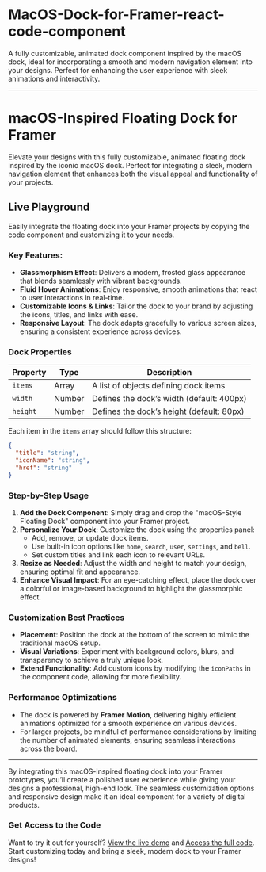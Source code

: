 # MacOS-Dock-for-Framer-react-code-component
A fully customizable, animated dock component inspired by the macOS dock, ideal for incorporating a smooth and modern navigation element into your designs. Perfect for enhancing the user experience with sleek animations and interactivity.

---

# macOS-Inspired Floating Dock for Framer

Elevate your designs with this fully customizable, animated floating dock inspired by the iconic macOS dock. Perfect for integrating a sleek, modern navigation element that enhances both the visual appeal and functionality of your projects.

## Live Playground

Easily integrate the floating dock into your Framer projects by copying the code component and customizing it to your needs.

### Key Features:
- **Glassmorphism Effect**: Delivers a modern, frosted glass appearance that blends seamlessly with vibrant backgrounds.
- **Fluid Hover Animations**: Enjoy responsive, smooth animations that react to user interactions in real-time.
- **Customizable Icons & Links**: Tailor the dock to your brand by adjusting the icons, titles, and links with ease.
- **Responsive Layout**: The dock adapts gracefully to various screen sizes, ensuring a consistent experience across devices.

### Dock Properties

| Property  | Type   | Description                                       |
|---------- |--------|---------------------------------------------------|
| `items`   | Array  | A list of objects defining dock items              |
| `width`   | Number | Defines the dock’s width (default: 400px)          |
| `height`  | Number | Defines the dock’s height (default: 80px)          |

Each item in the `items` array should follow this structure:

```json
{
  "title": "string",
  "iconName": "string",
  "href": "string"
}
```

### Step-by-Step Usage

1. **Add the Dock Component**: Simply drag and drop the "macOS-Style Floating Dock" component into your Framer project.
2. **Personalize Your Dock**: Customize the dock using the properties panel:
   - Add, remove, or update dock items.
   - Use built-in icon options like `home`, `search`, `user`, `settings`, and `bell`.
   - Set custom titles and link each icon to relevant URLs.
3. **Resize as Needed**: Adjust the width and height to match your design, ensuring optimal fit and appearance.
4. **Enhance Visual Impact**: For an eye-catching effect, place the dock over a colorful or image-based background to highlight the glassmorphic effect.

### Customization Best Practices
- **Placement**: Position the dock at the bottom of the screen to mimic the traditional macOS setup.
- **Visual Variations**: Experiment with background colors, blurs, and transparency to achieve a truly unique look.
- **Extend Functionality**: Add custom icons by modifying the `iconPaths` in the component code, allowing for more flexibility.

### Performance Optimizations
- The dock is powered by **Framer Motion**, delivering highly efficient animations optimized for a smooth experience on various devices.
- For larger projects, be mindful of performance considerations by limiting the number of animated elements, ensuring seamless interactions across the board.

---

By integrating this macOS-inspired floating dock into your Framer prototypes, you’ll create a polished user experience while giving your designs a professional, high-end look. The seamless customization options and responsive design make it an ideal component for a variety of digital products.

### Get Access to the Code
Want to try it out for yourself? [View the live demo](https://www.biswarupmondal.com/macos-dock-for-framer) and [Access the full code](https://uxbiswarup.gumroad.com/l/macos-style-floating-dock). Start customizing today and bring a sleek, modern dock to your Framer designs!

